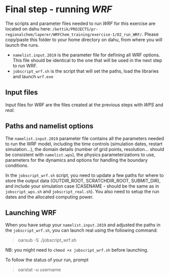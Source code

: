 # Final step - running *WRF*

The scripts and parameter files needed to run *WRF* for this exercise are located on dahu here: `/bettik/PROJECTS/pr-regionalchem/laperer/WRFChem_training/exercise-1/02_run_WRF/`.
Please copy/paste this folder to your home directory on dahu, from where you will launch the runs.
- `namelist.input.2019` is the parameter file for defining all WRF options. This file should be identical to the one that will be used in the next step to run WRF.
- `jobscript_wrf.sh` is the script that will set the paths, load the libraries and launch `wrf.exe`

## Input files

Input files for *WRF* are the files created at the previous steps with *WPS* and *real*.

## Paths and namelist options

The `namelist.input.2019` parameter file contains all the parameters needed to run the WRF model, including the time controls (simulation dates, restart simulation...), the domain details (number of grid points, resolution... should be consistent with `namelist.wps`), the physics parameterizations to use, parameters for the dynamics and options for handling the boundary conditions.

In the `jobscript_wrf.sh` script, you need to update a few paths for where to store the output data (OUTDIR_ROOT, SCRATCHDIR_ROOT, SUBMIT_DIR), and include your simulation case (CASENAME - should be the same as in `jobscript_wps.sh` and `jobscript_real.sh`). 
You also need to setup the run dates and the allocated computing power.


## Launching WRF

When you have setup your `namelist.input.2019` and adjusted the paths in the `jobscript_wrf.sh`, you can launch real using the following command: 
> oarsub -S ./jobscript_wrf.sh

NB: you might need to `chmod +x jobscript_wrf.sh` before launching.

To follow the status of your run, prompt
> oarstat -u username
